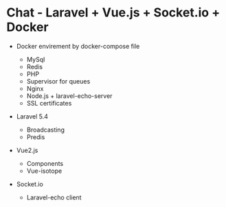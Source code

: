 # Chat - Laravel + Vue.js + Socket.io + Docker

- Docker envirement by docker-compose file
    * MySql
    * Redis
    * PHP
    * Supervisor for queues
    * Nginx
    * Node.js + laravel-echo-server
    * SSL certificates

- Laravel 5.4
    * Broadcasting
    * Predis
    
- Vue2.js
    * Components
    * Vue-isotope
    
- Socket.io
    * Laravel-echo client
    